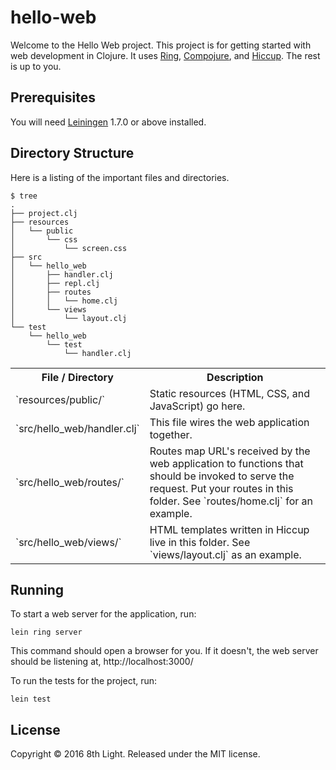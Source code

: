 # hello-web

Welcome to the Hello Web project.  This project is for getting started with web development in Clojure.  It uses [Ring], [Compojure], and [Hiccup].  The rest is up to you.

## Prerequisites

You will need [Leiningen][1] 1.7.0 or above installed.

[1]: https://github.com/technomancy/leiningen


## Directory Structure

Here is a listing of the important files and directories.

```
$ tree
.
├── project.clj
├── resources
│   └── public
│       └── css
│           └── screen.css
├── src
│   └── hello_web
│       ├── handler.clj
│       ├── repl.clj
│       ├── routes
│       │   └── home.clj
│       └── views
│           └── layout.clj
└── test
    └── hello_web
        └── test
            └── handler.clj
```

<table>
<tr>
  <th>File / Directory</th>
  <th>Description</th>
</tr>
<tr>
  <td>`resources/public/`</td>
  <td>Static resources (HTML, CSS, and JavaScript) go here.</td>
</tr>
<tr>
  <td>`src/hello_web/handler.clj`</td>
  <td>This file wires the web application together.</td>
</tr>
<tr>
  <td>`src/hello_web/routes/`</td>
  <td>Routes map URL's received by the web application to functions that should be invoked to serve the request.  Put your routes in this folder.  See `routes/home.clj` for an example.</td>
</tr>
<tr>
  <td>`src/hello_web/views/`</td>
  <td>HTML templates written in Hiccup live in this folder.  See `views/layout.clj` as an example.</td>
</tr>
</table>
 

## Running

To start a web server for the application, run:

    lein ring server

This command should open a browser for you.  If it doesn't, the web server should be listening at, http://localhost:3000/

To run the tests for the project, run:

    lein test


## License

Copyright © 2016 8th Light. Released under the MIT license.


[Ring]: https://github.com/ring-clojure/ring
[Compojure]: https://github.com/weavejester/compojure
[Hiccup]: https://github.com/weavejester/hiccup

